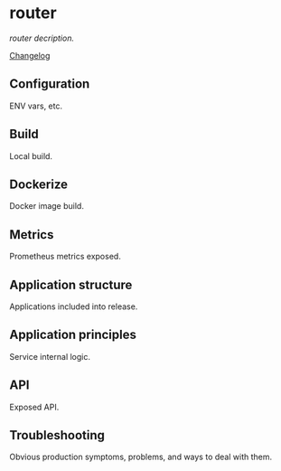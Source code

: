 # ️router

*router decription.*

[Changelog](/CHANGELOG.md)


## Configuration

ENV vars, etc.

## Build

Local build.

## Dockerize

Docker image build.

## Metrics

Prometheus metrics exposed.

## Application structure

Applications included into release.

## Application principles

Service internal logic.

## API

Exposed API.

## Troubleshooting

Obvious production symptoms, problems, and ways to deal with them.